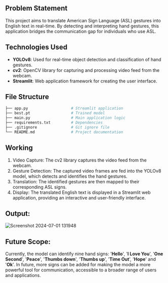 ## Problem Statement

This project aims to translate American Sign Language (ASL) gestures into English text in real-time. By detecting and interpreting hand gestures, this application bridges the communication gap for individuals who use ASL.

## Technologies Used

- **YOLOv8**: Used for real-time object detection and classification of hand gestures.
- **cv2**: OpenCV library for capturing and processing video feed from the webcam.
- **Streamlit**: Web application framework for creating the user interface.

## File Structure
```bash
├── app.py                   # Streamlit application
├── best.pt                  # Trained model
├── main.py                  # Main application logic
├── requirements.txt         # Dependencies
├── .gitignore               # Git ignore file
└── README.md                # Project documentation
```

## Working

1. Video Capture: The cv2 library captures the video feed from the webcam.
2. Gesture Detection: The captured video frames are fed into the YOLOv8 model, which detects and identifies the hand gestures.
3. Translation: The identified gestures are then mapped to their corresponding ASL signs.
4. Display: The translated English text is displayed in a Streamlit web application, providing an interactive and user-friendly interface.

## Output:

![Screenshot 2024-07-01 131948](https://github.com/PranavKhedkar/American_Sign_Language_Translation/assets/99120112/bcd4ad12-eca0-4af2-a038-9825f5eb15c0)

## Future Scope:

Currently, the model can identify nine hand signs: '**Hello**', '**I Love You**', '**One Second**', '**Peace**', '**Thumbs down**', '**Thumbs up**', '**Time Out**', '**Hope**' and '**Ok**'. In future, more signs can be added for making the model a more powerful tool for communication, accessible to a broader range of users and applications.

